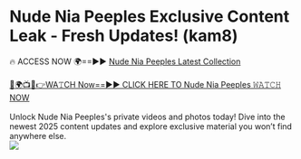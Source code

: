 # Nude Nia Peeples Exclusive Content Leak - Fresh Updates! (kam8)

🔥 ACCESS NOW 🌍==►► <a href="https://tinyurl.com/2mz8nhtm" rel="nofollow">Nude Nia Peeples Latest Collection</a>
<br><br>
[🔴🌍📺📱👉WA𝚃CH Now==►► CLICK HERE TO Nude Nia Peeples 𝚆𝙰𝚃𝙲𝙷 NOW](https://tinyurl.com/2mz8nhtm)
<br><br>
Unlock Nude Nia Peeples's private videos and photos today! Dive into the newest 2025 content updates and explore exclusive material you won’t find anywhere else.
<br>
<a href="https://tinyurl.com/2mz8nhtm" rel="nofollow" data-target="animated-image.originalLink"><img src="https://camo.githubusercontent.com/8a4f000d20f83aca3bf7ec5f350d767afa0574a8a352519fd8cfa583a6f93a33/68747470733a2f2f692e696d6775722e636f6d2f644a486b345a712e676966" data-canonical-src="https://i.imgur.com/dJHk4Zq.gif" style="max-width: 100%; display: inline-block;" data-target="animated-image.originalImage"></a>
<br>
